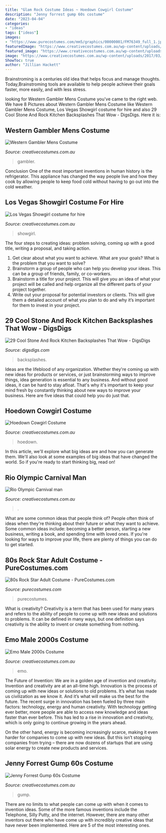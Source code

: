 ```yaml
---
title: "Glam Rock Costume Ideas ~ Hoedown Cowgirl Costume"
description: "Jenny forrest gump 60s costume"
date: "2023-04-04"
categories:
- "ideas"
tags: ["ideas"]
images:
- "https://www.purecostumes.com/mm5/graphics/00000001/FM76349_full_1.jpg"
featuredImage: "https://www.creativecostumes.com.au/wp-content/uploads/2017/03/unspecified1-768x1024.jpg"
featured_image: "https://www.creativecostumes.com.au/wp-content/uploads/2011/05/175-682x1024.jpg"
image: "https://www.creativecostumes.com.au/wp-content/uploads/2017/03/unspecified1-768x1024.jpg"
ShowToc: true
author: "Jillian Hackett"
---
```



Brainstroming is a centuries old idea that helps focus and manage thoughts. Today,Brainstroming tools are available to help people achieve their goals faster, more easily, and with less stress.

	

		
looking for Western Gambler Mens Costume you've came to the right web. We have 8 Pictures about Western Gambler Mens Costume like Western Gambler Mens Costume, Los Vegas Showgirl costume for hire and also 29 Cool Stone And Rock Kitchen Backsplashes That Wow - DigsDigs. Here it is:
		
    
## Western Gambler Mens Costume

<img loading=lazy src="https://www.creativecostumes.com.au/wp-content/uploads/2015/08/BCP_8279-768x1024.jpg" onerror="this.onerror=null;this.src='https://tse2.mm.bing.net/th?id=OIP.JNmPnD28kKMWd-EKkSEYCQHaJ4&amp;pid=15.1';" alt="Western Gambler Mens Costume">

_Source: creativecostumes.com.au_

>gambler. 

	

Conclusion
One of the most important inventions in human history is the refrigerator. This appliance has changed the way people live and how they cook by allowing people to keep food cold without having to go out into the cold weather.

    
## Los Vegas Showgirl Costume For Hire

<img loading=lazy src="https://www.creativecostumes.com.au/wp-content/uploads/2014/07/RWP_192_web-768x1024.jpg" onerror="this.onerror=null;this.src='https://tse3.mm.bing.net/th?id=OIP.wHcUQ2hvfyQnNACXGfVtQQHaJ4&amp;pid=15.1';" alt="Los Vegas Showgirl costume for hire">

_Source: creativecostumes.com.au_

>showgirl. 

	

The four steps to creating ideas: problem solving, coming up with a good title, writing a proposal, and taking action.
1. Get clear about what you want to achieve. What are your goals? What is the problem that you want to solve? 
2. Brainstorm a group of people who can help you develop your ideas. This can be a group of friends, family, or co-workers. 
3. Brainstorm a title for your project. This will give you an idea of what your project will be called and help organize all the different parts of your project together. 
4. Write out your proposal for potential investors or clients. This will give them a detailed account of what you plan to do and why it’s important for them to invest in your project.

    
## 29 Cool Stone And Rock Kitchen Backsplashes That Wow - DigsDigs

<img loading=lazy src="https://www.digsdigs.com/photos/cool-stone-kitchen-backsplashes-that-wow-3.jpg" onerror="this.onerror=null;this.src='https://tse1.mm.bing.net/th?id=OIP.N2LoDcA1AM7igtJ0i1MDVgHaJ4&amp;pid=15.1';" alt="29 Cool Stone And Rock Kitchen Backsplashes That Wow - DigsDigs">

_Source: digsdigs.com_

>backsplashes. 

	

Ideas are the lifeblood of any organization. Whether they're coming up with new ideas for products or services, or just brainstorming ways to improve things, idea generation is essential to any business. And without good ideas, it can be hard to stay afloat. That's why it's important to keep your mind fresh by constantly thinking about new ways to improve your business. Here are five ideas that could help you do just that.

    
## Hoedown Cowgirl Costume

<img loading=lazy src="https://www.creativecostumes.com.au/wp-content/uploads/2018/07/CC_April_18_259-768x1024.jpg" onerror="this.onerror=null;this.src='https://tse3.mm.bing.net/th?id=OIP.MkY7Cqs5fjcmBgCh3W7NbgHaJ4&amp;pid=15.1';" alt="Hoedown Cowgirl Costume">

_Source: creativecostumes.com.au_

>hoedown. 

	

In this article, we'll explore what big ideas are and how you can generate them. We'll also look at some examples of big ideas that have changed the world. So if you're ready to start thinking big, read on!

    
## Rio Olympic Carnival Man

<img loading=lazy src="https://www.creativecostumes.com.au/wp-content/uploads/2011/05/175-682x1024.jpg" onerror="this.onerror=null;this.src='https://tse3.mm.bing.net/th?id=OIP.83srP0qkdd1Vt0Z_0VY9nwHaLH&amp;pid=15.1';" alt="Rio Olympic Carnival man">

_Source: creativecostumes.com.au_

>. 

	

What are some common ideas that people think of?
People often think of ideas when they're thinking about their future or what they want to achieve. Some common ideas include: becoming a better person, starting a new business, writing a book, and spending time with loved ones. If you're looking for ways to improve your life, there are plenty of things you can do to get started.

    
## 80s Rock Star Adult Costume - PureCostumes.com

<img loading=lazy src="https://www.purecostumes.com/mm5/graphics/00000001/FM76349_full_1.jpg" onerror="this.onerror=null;this.src='https://tse3.mm.bing.net/th?id=OIP.cUXMG8lLxlAg6tmkSdZaaQHaLO&amp;pid=15.1';" alt="80s Rock Star Adult Costume - PureCostumes.com">

_Source: purecostumes.com_

>purecostumes. 

	

What is creativity?
Creativity is a term that has been used for many years and refers to the ability of people to come up with new ideas and solutions to problems. It can be defined in many ways, but one definition says creativity is the ability to invent or create something from nothing.

    
## Emo Male 2000s Costume

<img loading=lazy src="https://www.creativecostumes.com.au/wp-content/uploads/2017/03/unspecified1-768x1024.jpg" onerror="this.onerror=null;this.src='https://tse1.mm.bing.net/th?id=OIP.XgzqDVqLwYTWgVOXh4xakQHaJ4&amp;pid=15.1';" alt="Emo Male 2000s Costume">

_Source: creativecostumes.com.au_

>emo. 

	

The Future of Invention: We are in a golden age of invention and creativity.
Invention and creativity are at an all-time high. Innovation is the process of coming up with new ideas or solutions to old problems. It’s what has made us civilization as we know it. And it’s what will make us the best for the future.
The recent surge in innovation has been fueled by three main factors: technology, energy and human creativity. With technology getting ever better, more people are able to access new knowledge and ideas faster than ever before. This has led to a rise in innovation and creativity, which is only going to continue growing in the years ahead.

On the other hand, energy is becoming increasingly scarce, making it even harder for companies to come up with new ideas. But this isn’t stopping companies from trying – there are now dozens of startups that are using solar energy to create new products and services.

    
## Jenny Forrest Gump 60s Costume

<img loading=lazy src="https://www.creativecostumes.com.au/wp-content/uploads/2018/07/CC_April_18_051-768x1024.jpg" onerror="this.onerror=null;this.src='https://tse2.mm.bing.net/th?id=OIP.Zhlg_zvWFvqi0N8Mn0D5DQHaJ4&amp;pid=15.1';" alt="Jenny Forrest Gump 60s Costume">

_Source: creativecostumes.com.au_

>gump. 

	

There are no limits to what people can come up with when it comes to invention ideas. Some of the more famous inventions include the Telephone, Silly Putty, and the internet. However, there are many other inventors out there who have come up with incredibly creative ideas that have never been implemented. Here are 5 of the most interesting ones.


